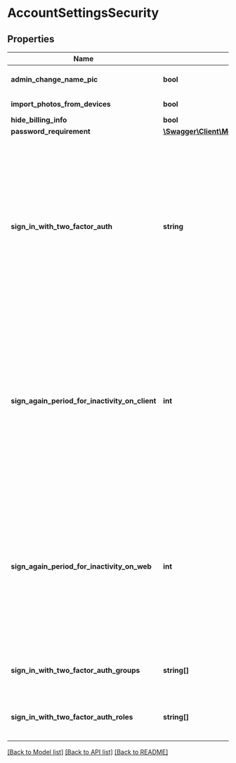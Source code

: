 # AccountSettingsSecurity

## Properties
Name | Type | Description | Notes
------------ | ------------- | ------------- | -------------
**admin_change_name_pic** | **bool** | Only account administrators can change a user&#39;s username and picture. | [optional] 
**import_photos_from_devices** | **bool** | Allow users to import photos from a photo library on a  device. | [optional] 
**hide_billing_info** | **bool** | Hide billing information. | [optional] 
**password_requirement** | [**\Swagger\Client\Model\AccountSettingsSecurityPasswordRequirement**](AccountSettingsSecurityPasswordRequirement.md) |  | [optional] 
**sign_in_with_two_factor_auth** | **string** | Settings for 2FA( [two factor authentication](https://support.zoom.us/hc/en-us/articles/360038247071) ). The value can be one of the following: &#x60;all&#x60;: Two factor authentication will be enabled for all users in the account.&lt;br&gt; &#x60;none&#x60;: Two factor authentication is disabled.&lt;br&gt; &#x60;group&#x60;: Two factor authentication will be enabled for users belonging to specific groups. If 2FA is enabled for certain groups, the group IDs of the group(s) will be provided in the &#x60;sign_in_with_two_factor_auth_groups&#x60; field.&lt;br&gt; &#x60;role&#x60;: Two factor authentication will be enabled only for users assigned with specific roles in the account. If 2FA is enabled for specific roles, the role IDs will be provided in the &#x60;sign_in_with_two_factor_auth_roles&#x60; field. | [optional] 
**sign_again_period_for_inactivity_on_client** | **int** | Settings for User Sign In interval requirements after a period of inactivity. If enabled, this setting forces automatic logout of users in Zoom Client app after a set amount of time. &lt;br&gt;  If this setting is disabled, the value of this field will be &#x60;0&#x60;. If the setting is enabled, the value of this field will indicate the **period of inactivity** in minutes after which, an inactive user will be automatically logged out of the Zoom Client. The value for the period of inactivity can be one of the following:&lt;br&gt;  &#x60;5&#x60;: 5 minutes&lt;br&gt; &#x60;10&#x60;: 10 minutes&lt;br&gt; &#x60;15&#x60;: 15 minutes&lt;br&gt; &#x60;30&#x60;: 30 minutes&lt;br&gt; &#x60;45&#x60;: 45 minutes&lt;br&gt; &#x60;60&#x60;: 60 minutes&lt;br&gt; &#x60;90&#x60;: 90 minutes&lt;br&gt; &#x60;120&#x60;: 120 minutes | [optional] 
**sign_again_period_for_inactivity_on_web** | **int** | Settings for User Sign In interval requirements after a period of inactivity. If enabled, this setting forces automatic logout of users in Zoom Web Portal after a set amount of time. &lt;br&gt;  If this setting is disabled, the value of this field will be &#x60;0&#x60;. If the setting is enabled, the value of this field will indicate the **period of inactivity** in minutes after which, an inactive user will be automatically logged out of the Zoom Web Portal. The value for the period of inactivity can be one of the following:&lt;br&gt;  &#x60;5&#x60;: 5 minutes&lt;br&gt; &#x60;10&#x60;: 10 minutes&lt;br&gt; &#x60;15&#x60;: 15 minutes&lt;br&gt; &#x60;30&#x60;: 30 minutes&lt;br&gt; &#x60;60&#x60;: 60 minutes&lt;br&gt; &#x60;120&#x60;: 120 minutes | [optional] 
**sign_in_with_two_factor_auth_groups** | **string[]** | This field contains group IDs of groups that have 2FA enabled. This field is only returned if the value of &#x60;sign_in_with_two_factor_auth&#x60; is &#x60;group&#x60; | [optional] 
**sign_in_with_two_factor_auth_roles** | **string[]** | This field contains role IDs of roles that have 2FA enabled. This field is only returned if the value of &#x60;sign_in_with_two_factor_auth&#x60; is &#x60;role&#x60;. | [optional] 

[[Back to Model list]](../README.md#documentation-for-models) [[Back to API list]](../README.md#documentation-for-api-endpoints) [[Back to README]](../README.md)



